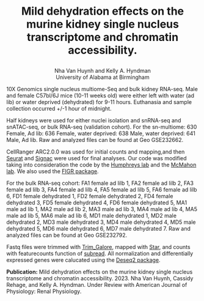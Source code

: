 
# <p align="center"><b>Mild dehydration effects on the murine kidney single nucleus transcriptome and chromatin accessibility.</hx></b></br>
<p align="center"> Nha Van Huynh and Kelly A. Hyndman  <br>
University of Alabama at Birmingham <br></c>


10X Genomics single nucleus multiome-Seq and bulk kidney RNA-seq.  Male and female C57bl/6J mice (10-11 weeks old) were either left with water  (ad lib) or water deprived (dehydrated) for 9-11 hours.  Euthanasia and sample collection occurred +/-1 hour of midnight.

Half kidneys were used for either nuclei isolation and snRNA-seq and snATAC-seq, or bulk RNA-seq (validation cohort).
For the sn-multiome:
630	Female, Ad lib: 636	Female, water deprived: 638	Male, water deprived: 641	Male, Ad lib.  Raw and analyzed files can be found at Geo GSE232662.<br>

CellRanger ARC2.0.0 was used for initial counts and mapping,and then [Seurat](https://satijalab.org/seurat/) and [Signac](https://stuartlab.org/signac/) were used for final analyses. Our code was modified taking into consideration the code by the [Humphreys lab](https://github.com/p4rkerw/Muto_Wilson_NComm_2020/tree/master) and the [McMahon lab](https://github.com/lmsgerhardt/Gerhardt_JASN_2022).  We also used the [FIGR package](https://github.com/buenrostrolab/FigR).<br>

For the bulk RNA-seq cohort:  FA1	female ad lilb 1, FA2	female ad lilb 2, FA3	female ad lilb 3, FA4	female ad lilb 4, FA5	female ad lilb 5, FA6	female ad lilb 6, FD1	female dehydrated 1, FD2	female dehydrated 2, FD4	female dehydrated 3, FD5	female dehydrated 4, FD6	female dehydrated 5, MA1	male ad lib 1, MA2	male ad lib 2, MA3	male ad lib 3, MA4	male ad lib 4, MA5	male ad lib 5, MA6	male ad lib 6, MD1	male dehydrated 1, MD2	male dehydrated 2, MD3	male dehydrated 3, MD4	male dehydrated 4, MD5	male dehydrated 5, MD6	male dehydrated 6, MD7	male dehydrated 7.  Raw and analyzed files can be found at Geo GSE232792.<br>

Fastq files were trimmed with [Trim_Galore](https://github.com/FelixKrueger/TrimGalore), mapped with [Star](https://github.com/alexdobin/STAR), and counts with featurecounts function of [subread](https://subread.sourceforge.net).  All normalization and differentially expressed genes were calucated using the [Deseq2 package](https://bioconductor.org/packages/release/bioc/html/DESeq2.html).


<b>Publication:</b> Mild dehydration effects on the murine kidney single nucleus transcriptome and chromatin accessibility.  2023.  Nha Van Huynh, Cassidy Rehage, and Kelly A. Hyndman.  Under Review with American Journal of Physiology: Renal Physiology.
